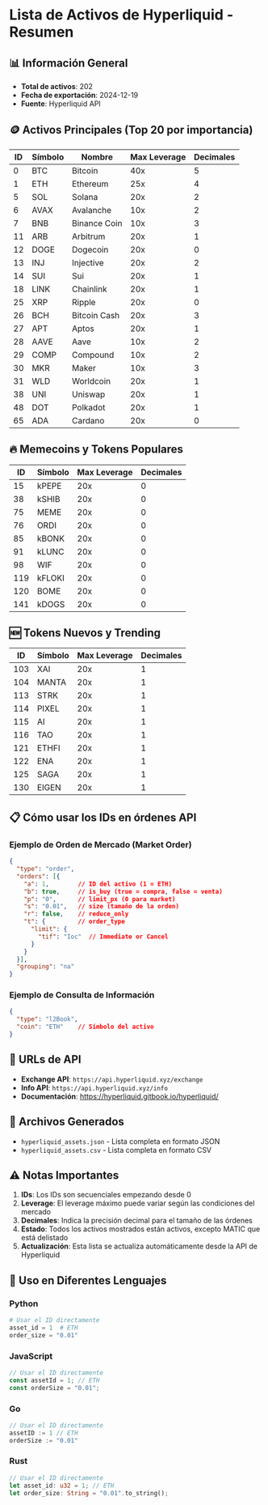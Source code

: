# Lista de Activos de Hyperliquid - Resumen

## 📊 Información General
- **Total de activos**: 202
- **Fecha de exportación**: 2024-12-19
- **Fuente**: Hyperliquid API

## 🪙 Activos Principales (Top 20 por importancia)

| ID | Símbolo | Nombre | Max Leverage | Decimales |
|----|---------|--------|--------------|-----------|
| 0  | BTC     | Bitcoin | 40x | 5 |
| 1  | ETH     | Ethereum | 25x | 4 |
| 5  | SOL     | Solana | 20x | 2 |
| 6  | AVAX    | Avalanche | 10x | 2 |
| 7  | BNB     | Binance Coin | 10x | 3 |
| 11 | ARB     | Arbitrum | 20x | 1 |
| 12 | DOGE    | Dogecoin | 20x | 0 |
| 13 | INJ     | Injective | 20x | 2 |
| 14 | SUI     | Sui | 20x | 1 |
| 18 | LINK    | Chainlink | 20x | 1 |
| 25 | XRP     | Ripple | 20x | 0 |
| 26 | BCH     | Bitcoin Cash | 20x | 3 |
| 27 | APT     | Aptos | 20x | 1 |
| 28 | AAVE    | Aave | 10x | 2 |
| 29 | COMP    | Compound | 10x | 2 |
| 30 | MKR     | Maker | 10x | 3 |
| 31 | WLD     | Worldcoin | 20x | 1 |
| 38 | UNI     | Uniswap | 20x | 1 |
| 48 | DOT     | Polkadot | 20x | 1 |
| 65 | ADA     | Cardano | 20x | 0 |

## 🔥 Memecoins y Tokens Populares

| ID | Símbolo | Max Leverage | Decimales |
|----|---------|--------------|-----------|
| 15 | kPEPE   | 20x | 0 |
| 38 | kSHIB   | 20x | 0 |
| 75 | MEME    | 20x | 0 |
| 76 | ORDI    | 20x | 0 |
| 85 | kBONK   | 20x | 0 |
| 91 | kLUNC   | 20x | 0 |
| 98 | WIF     | 20x | 0 |
| 119 | kFLOKI | 20x | 0 |
| 120 | BOME    | 20x | 0 |
| 141 | kDOGS   | 20x | 0 |

## 🆕 Tokens Nuevos y Trending

| ID | Símbolo | Max Leverage | Decimales |
|----|---------|--------------|-----------|
| 103 | XAI     | 20x | 1 |
| 104 | MANTA   | 20x | 1 |
| 113 | STRK    | 20x | 1 |
| 114 | PIXEL   | 20x | 1 |
| 115 | AI      | 20x | 1 |
| 116 | TAO     | 20x | 1 |
| 121 | ETHFI   | 20x | 1 |
| 122 | ENA     | 20x | 1 |
| 125 | SAGA    | 20x | 1 |
| 130 | EIGEN   | 20x | 1 |

## 📋 Cómo usar los IDs en órdenes API

### Ejemplo de Orden de Mercado (Market Order)
```json
{
  "type": "order",
  "orders": [{
    "a": 1,        // ID del activo (1 = ETH)
    "b": true,     // is_buy (true = compra, false = venta)
    "p": "0",      // limit_px (0 para market)
    "s": "0.01",   // size (tamaño de la orden)
    "r": false,    // reduce_only
    "t": {         // order_type
      "limit": {
        "tif": "Ioc"  // Immediate or Cancel
      }
    }
  }],
  "grouping": "na"
}
```

### Ejemplo de Consulta de Información
```json
{
  "type": "l2Book",
  "coin": "ETH"    // Símbolo del activo
}
```

## 🔗 URLs de API

- **Exchange API**: `https://api.hyperliquid.xyz/exchange`
- **Info API**: `https://api.hyperliquid.xyz/info`
- **Documentación**: https://hyperliquid.gitbook.io/hyperliquid/

## 📁 Archivos Generados

- `hyperliquid_assets.json` - Lista completa en formato JSON
- `hyperliquid_assets.csv` - Lista completa en formato CSV

## ⚠️ Notas Importantes

1. **IDs**: Los IDs son secuenciales empezando desde 0
2. **Leverage**: El leverage máximo puede variar según las condiciones del mercado
3. **Decimales**: Indica la precisión decimal para el tamaño de las órdenes
4. **Estado**: Todos los activos mostrados están activos, excepto MATIC que está delistado
5. **Actualización**: Esta lista se actualiza automáticamente desde la API de Hyperliquid

## 🚀 Uso en Diferentes Lenguajes

### Python
```python
# Usar el ID directamente
asset_id = 1  # ETH
order_size = "0.01"
```

### JavaScript
```javascript
// Usar el ID directamente
const assetId = 1; // ETH
const orderSize = "0.01";
```

### Go
```go
// Usar el ID directamente
assetID := 1 // ETH
orderSize := "0.01"
```

### Rust
```rust
// Usar el ID directamente
let asset_id: u32 = 1; // ETH
let order_size: String = "0.01".to_string();
``` 